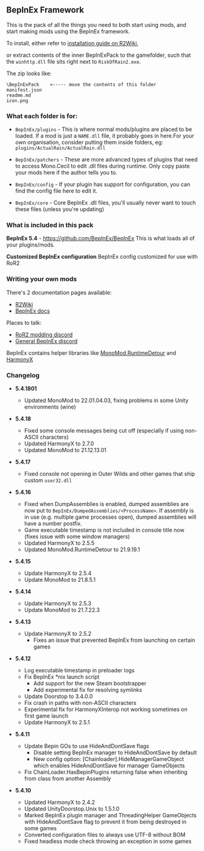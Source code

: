 ## BepInEx Framework

This is the pack of all the things you need to both start using mods, and start making mods using the BepInEx framework.

To install, either refer to [installation guide on R2Wiki](https://github.com/risk-of-thunder/R2Wiki/wiki/BepInEx),

or extract contents of the inner BepInExPack to the gamefolder, such that the `winhttp.dll` file sits right next to `RiskOfRain2.exe`.

The zip looks like:
```
\BepInExPack    <----- move the contents of this folder
manifest.json
readme.md
icon.png
```

### What each folder is for:
* `BepInEx/plugins` - This is where normal mods/plugins are placed to be loaded. If a mod is just a `NAME.dll` file, it probably goes in here.For your own organisation, consider putting them inside folders, eg: `plugins/ActualRain/ActualRain.dll`

* `BepInEx/patchers` - These are more advanced types of plugins that need to access Mono.Cecil to edit .dll files during runtime. Only copy paste your mods here if the author tells you to.

* `BepInEx/config` - If your plugin has support for configuration, you can find the config file here to edit it.

* `BepInEx/core` - Core BepInEx .dll files, you'll usually never want to touch these files (unless you're updating)


### What is included in this pack

**BepInEx 5.4** - https://github.com/BepInEx/BepInEx
This is what loads all of your plugins/mods. 

**Customized BepInEx configuration**
BepInEx config customized for use with RoR2

### Writing your own mods

There's 2 documentation pages available:

* [R2Wiki](https://github.com/risk-of-thunder/R2Wiki/wiki)
* [BepInEx docs](https://docs.bepinex.dev/)

Places to talk:
* [RoR2 modding discord](https://discord.gg/5MbXZvd)
* [General BepInEx discord](https://discord.gg/MpFEDAg)


BepInEx contains helper libraries like [MonoMod.RuntimeDetour](https://github.com/MonoMod/MonoMod/blob/master/README-RuntimeDetour.md) and [HarmonyX](https://github.com/BepInEx/HarmonyX/wiki)

### Changelog
* **5.4.1801**
    * Updated MonoMod to 22.01.04.03, fixing problems in some Unity environments (wine)

* **5.4.18**
    * Fixed some console messages being cut off (especially if using non-ASCII characters)
    * Updated HarmonyX to 2.7.0
    * Updated MonoMod to 21.12.13.01

* **5.4.17**
    * Fixed console not opening in Outer Wilds and other games that ship custom `user32.dll`

* **5.4.16**
    * Fixed when DumpAssemblies is enabled, dumped assemblies are now put to `BepInEx/DumpedAssemblies/<ProcessName>`. If assembly is in use (e.g. multiple game processes open), dumped assemblies will have a number postfix.
    * Game executable timestamp is not included in console title now (fixes issue with some window managers)
    * Updated HarmonyX to 2.5.5
    * Updated MonoMod.RuntimeDetour to 21.9.19.1

* **5.4.15**
    * Update HarmonyX to 2.5.4
    * Update MonoMod to 21.8.5.1
 
* **5.4.14**
    * Update HarmonyX to 2.5.3
    * Update MonoMod to 21.7.22.3

* **5.4.13**
    * Update HarmonyX to 2.5.2
        * Fixes an issue that prevented BepInEx from launching on certain games

* **5.4.12**
    * Log executable timestamp in preloader logs
    * Fix BepInEx *nix launch script
        * Add support for the new Steam bootstrapper
        * Add experimental fix for resolving symlinks
    * Update Doorstop to 3.4.0.0
    * Fix crash in paths with non-ASCII characters
    * Experimental fix for HarmonyXInterop not working sometimes on first game launch
    * Update HarmonyX to 2.5.1

* **5.4.11**
    * Update Bepin GOs to use HideAndDontSave flags
        * Disable setting BepInEx manager to HideAndDontSave by default
        * New config option: [Chainloader].HideManagerGameObject which enables HideAndDontSave for manager GameObjects
    * Fix ChainLoader.HasBepinPlugins returning false when inheriting from class from another Assembly

* **5.4.10**
    * Updated HarmonyX to 2.4.2
    * Updated UnityDoorstop.Unix to 1.5.1.0
    * Marked BepInEx plugin manager and ThreadingHelper GameObjects with HideAndDontSave flag to prevent it from being destroyed in some games
    * Converted configuration files to always use UTF-8 without BOM
    * Fixed headless mode check throwing an exception in some games